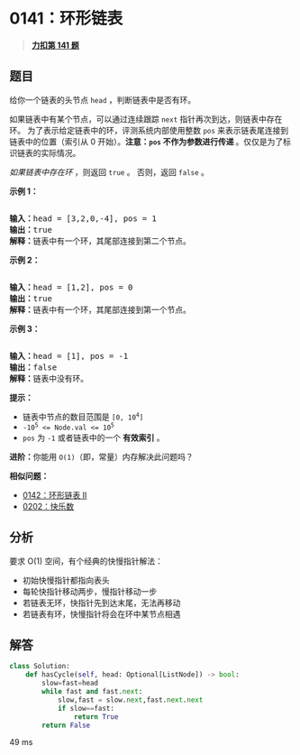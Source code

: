 # 0141：环形链表


> <u>**[力扣第 141 题](https://leetcode.cn/problems/linked-list-cycle/)**</u>

## 题目

<p>给你一个链表的头节点 <code>head</code> ，判断链表中是否有环。</p>

<p>如果链表中有某个节点，可以通过连续跟踪 <code>next</code> 指针再次到达，则链表中存在环。 为了表示给定链表中的环，评测系统内部使用整数 <code>pos</code> 来表示链表尾连接到链表中的位置（索引从 0 开始）。<strong>注意：<code>pos</code> 不作为参数进行传递 </strong>。仅仅是为了标识链表的实际情况。</p>

<p><em>如果链表中存在环</em> ，则返回 <code>true</code> 。 否则，返回 <code>false</code> 。</p>



<p><strong>示例 1：</strong></p>

<p><img alt="" src="https://assets.leetcode-cn.com/aliyun-lc-upload/uploads/2018/12/07/circularlinkedlist.png" /></p>

<pre>
<strong>输入：</strong>head = [3,2,0,-4], pos = 1
<strong>输出：</strong>true
<strong>解释：</strong>链表中有一个环，其尾部连接到第二个节点。
</pre>

<p><strong>示例 2：</strong></p>

<p><img alt="" src="https://assets.leetcode-cn.com/aliyun-lc-upload/uploads/2018/12/07/circularlinkedlist_test2.png" /></p>

<pre>
<strong>输入：</strong>head = [1,2], pos = 0
<strong>输出：</strong>true
<strong>解释：</strong>链表中有一个环，其尾部连接到第一个节点。
</pre>

<p><strong>示例 3：</strong></p>

<p><img alt="" src="https://assets.leetcode-cn.com/aliyun-lc-upload/uploads/2018/12/07/circularlinkedlist_test3.png" /></p>

<pre>
<strong>输入：</strong>head = [1], pos = -1
<strong>输出：</strong>false
<strong>解释：</strong>链表中没有环。
</pre>



<p><strong>提示：</strong></p>

<ul>
<li>链表中节点的数目范围是 <code>[0, 10<sup>4</sup>]</code></li>
<li><code>-10<sup>5</sup> &lt;= Node.val &lt;= 10<sup>5</sup></code></li>
<li><code>pos</code> 为 <code>-1</code> 或者链表中的一个 <strong>有效索引</strong> 。</li>
</ul>



<p><strong>进阶：</strong>你能用 <code>O(1)</code>（即，常量）内存解决此问题吗？</p>


**相似问题：**
- [0142：环形链表 II](/leetcode/0142)
- [0202：快乐数](/leetcode/0202)


## 分析

要求 O(1) 空间，有个经典的快慢指针解法：
- 初始快慢指针都指向表头
- 每轮快指针移动两步，慢指针移动一步
- 若链表无环，快指针先到达末尾，无法再移动
- 若链表有环，快慢指针将会在环中某节点相遇

## 解答

```python
class Solution:
    def hasCycle(self, head: Optional[ListNode]) -> bool:
        slow=fast=head
        while fast and fast.next:
            slow,fast = slow.next,fast.next.next
            if slow==fast:
                return True
        return False
```
49 ms

